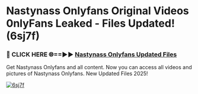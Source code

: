 # Nastynass Onlyfans Original Videos 0nlyFans Leaked - Files Updated! (6sj7f)

<h3>🔴 CLICK HERE 🌐==►► <a href="https://tinyurl.com/ehrbuxhb" rel="nofollow">Nastynass Onlyfans Updated Files</a></h3>

Get Nastynass Onlyfans and all content. Now you can access all videos and pictures of Nastynass Onlyfans. New Updated Files 2025!

[![6sj7f](https://i.imgur.com/lVYEuWS.gif)](https://tinyurl.com/ehrbuxhb)
